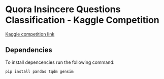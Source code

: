 # Quora Insincere Questions Classification - Kaggle Competition
[Kaggle competition link](https://www.kaggle.com/c/quora-insincere-questions-classification)

## Dependencies
To install depencencies run the following command:
```
pip install pandas tqdm gensim
```
